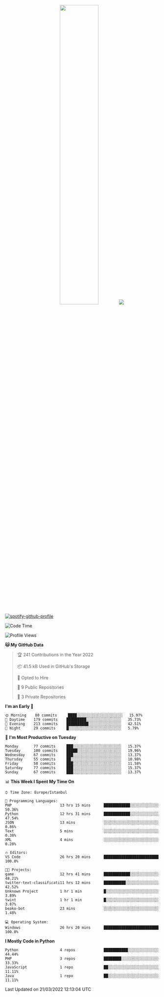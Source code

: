 <p align="center">
  <img height="50%" width="auto" src ="https://github-readme-stats.vercel.app/api/top-langs/?username=3nws&layout=compact&hide_border=true&theme=darcula&bg_color=00000000&langs_count=6&hide=jupyter%20notebook,tex,css,ejs,gherkin,mustache,shell,procfile">
  <img src ="https://github-readme-streak-stats.herokuapp.com?user=3nws&theme=darcula&hide_border=true&background=FFFFFF00">
  <br>
  <br>
</p>
  
[![spotify-github-profile](https://spotify-github-profile.vercel.app/api/view?uid=6ina68mkaqzvpogcq1v51dp37&cover_image=true&theme=novatorem&bar_color=ff0a0a&bar_color_cover=true)](https://spotify-github-profile.vercel.app/api/view?uid=6ina68mkaqzvpogcq1v51dp37&redirect=true)

<!--START_SECTION:waka-->
![Code Time](http://img.shields.io/badge/Code%20Time-84%20hrs%2050%20mins-blue)

![Profile Views](http://img.shields.io/badge/Profile%20Views-1-blue)

**🐱 My GitHub Data** 

> 🏆 241 Contributions in the Year 2022
 > 
> 📦 41.5 kB Used in GitHub's Storage 
 > 
> 💼 Opted to Hire
 > 
> 📜 9 Public Repositories 
 > 
> 🔑 3 Private Repositories  
 > 
**I'm an Early 🐤** 

```text
🌞 Morning    80 commits     ████░░░░░░░░░░░░░░░░░░░░░   15.97% 
🌆 Daytime    179 commits    █████████░░░░░░░░░░░░░░░░   35.73% 
🌃 Evening    213 commits    ██████████░░░░░░░░░░░░░░░   42.51% 
🌙 Night      29 commits     █░░░░░░░░░░░░░░░░░░░░░░░░   5.79%

```
📅 **I'm Most Productive on Tuesday** 

```text
Monday       77 commits     ███░░░░░░░░░░░░░░░░░░░░░░   15.37% 
Tuesday      100 commits    █████░░░░░░░░░░░░░░░░░░░░   19.96% 
Wednesday    67 commits     ███░░░░░░░░░░░░░░░░░░░░░░   13.37% 
Thursday     55 commits     ██░░░░░░░░░░░░░░░░░░░░░░░   10.98% 
Friday       58 commits     ███░░░░░░░░░░░░░░░░░░░░░░   11.58% 
Saturday     77 commits     ███░░░░░░░░░░░░░░░░░░░░░░   15.37% 
Sunday       67 commits     ███░░░░░░░░░░░░░░░░░░░░░░   13.37%

```


📊 **This Week I Spent My Time On** 

```text
⌚︎ Time Zone: Europe/Istanbul

💬 Programming Languages: 
PHP                      13 hrs 15 mins      ████████████░░░░░░░░░░░░░   50.36% 
Python                   12 hrs 31 mins      ████████████░░░░░░░░░░░░░   47.54% 
JSON                     13 mins             ░░░░░░░░░░░░░░░░░░░░░░░░░   0.86% 
Text                     5 mins              ░░░░░░░░░░░░░░░░░░░░░░░░░   0.38% 
XML                      4 mins              ░░░░░░░░░░░░░░░░░░░░░░░░░   0.28%

🔥 Editors: 
VS Code                  26 hrs 20 mins      █████████████████████████   100.0%

🐱‍💻 Projects: 
game                     12 hrs 41 mins      ████████████░░░░░░░░░░░░░   48.21% 
twitter-text-classificati11 hrs 12 mins      ██████████░░░░░░░░░░░░░░░   42.52% 
Unknown Project          1 hr 1 min          █░░░░░░░░░░░░░░░░░░░░░░░░   3.89% 
twint                    1 hr 1 min          █░░░░░░░░░░░░░░░░░░░░░░░░   3.87% 
beako-bot                23 mins             ░░░░░░░░░░░░░░░░░░░░░░░░░   1.48%

💻 Operating System: 
Windows                  26 hrs 20 mins      █████████████████████████   100.0%

```

**I Mostly Code in Python** 

```text
Python                   4 repos             ███████████░░░░░░░░░░░░░░   44.44% 
PHP                      3 repos             ████████░░░░░░░░░░░░░░░░░   33.33% 
JavaScript               1 repo              ██░░░░░░░░░░░░░░░░░░░░░░░   11.11% 
Java                     1 repo              ██░░░░░░░░░░░░░░░░░░░░░░░   11.11%

```



 Last Updated on 21/03/2022 12:13:04 UTC
<!--END_SECTION:waka-->

<!--
**3nws/3nws** is a ✨ _special_ ✨ repository because its `README.md` (this file) appears on your GitHub profile.

Here are some ideas to get you started:

- 🔭 I’m currently working on ...
- 🌱 I’m currently learning ...
- 👯 I’m looking to collaborate on ...
- 🤔 I’m looking for help with ...
- 💬 Ask me about ...
- 📫 How to reach me: ...
- 😄 Pronouns: ...
- ⚡ Fun fact: ...
-->
